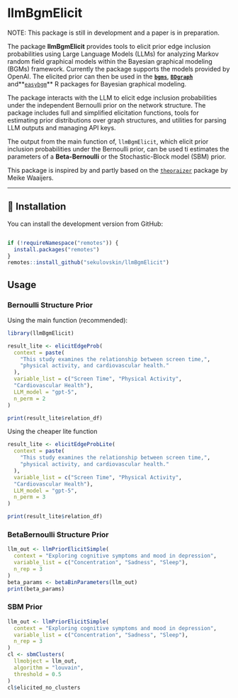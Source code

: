 # llmBgmElicit 

NOTE: This package is still in development and a paper is in preparation.

The package **llmBgmElicit** provides tools to elicit prior edge inclusion 
probabilities using Large Language Models (LLMs) for analyzing Markov random 
field graphical models within the Bayesian graphical modeling (BGMs) framework. 
Currently the package supports the models provided by OpenAI. The elicited
prior can then be used in the **[`bgms`](https://cran.r-project.org/web/packages/bgms/index.html)**,
**[`BDgraph`](http://cran.r-project.org/web/packages/BDgraph/index.html)** and**[`easybgm`](https://cran.r-project.org/web/packages/easybgm/index.html)**
R packages for Bayesian graphical modeling.

The package interacts with the LLM to elicit edge inclusion probabilities under the independent Bernoulli prior on the network structure. 
The package includes full and simplified elicitation functions, tools for estimating prior distributions over graph structures, and utilities for parsing LLM outputs and managing API keys.

The output from the main function of, `llmBgmElicit`, which elicit prior inclusion probabilities under the Bernoulli prior, can be used
ti estimates the parameters of a **Beta-Bernoulli** or the Stochastic-Block model (SBM) prior.

This package is inspired by and partly based on the [`theoraizer`](https://github.com/MeikeWaaijers/theoraizer) package by Meike Waaijers.

---

## 🚀 Installation

You can install the development version from GitHub:

```r

if (!requireNamespace("remotes")) { 
  install.packages("remotes")   
}   
remotes::install_github("sekulovskin/llmBgmElicit")
```

## Usage

### Bernoulli Structure Prior

Using the main function (recommended):

```r
library(llmBgmElicit)

result_lite <- elicitEdgeProb(
  context = paste(
    "This study examines the relationship between screen time,",
    "physical activity, and cardiovascular health."
  ),
  variable_list = c("Screen Time", "Physical Activity", 
  "Cardiovascular Health"),
  LLM_model = "gpt-5",
  n_perm = 2
)

print(result_lite$relation_df)
```

Using the cheaper lite function

```r
result_lite <- elicitEdgeProbLite(
  context = paste(
    "This study examines the relationship between screen time,",
    "physical activity, and cardiovascular health."
  ),
  variable_list = c("Screen Time", "Physical Activity", 
  "Cardiovascular Health"),
  LLM_model = "gpt-5",
  n_perm = 3
)

print(result_lite$relation_df)
```
### BetaBernoulli Structure Prior

```r
llm_out <- llmPriorElicitSimple(
  context = "Exploring cognitive symptoms and mood in depression",
  variable_list = c("Concentration", "Sadness", "Sleep"),
  n_rep = 3
)
beta_params <- betaBinParameters(llm_out)
print(beta_params)
```

### SBM Prior

```r
llm_out <- llmPriorElicitSimple(
  context = "Exploring cognitive symptoms and mood in depression",
  variable_list = c("Concentration", "Sadness", "Sleep"),
  n_rep = 3
)
cl <- sbmClusters(
  llmobject = llm_out,
  algorithm = "louvain",
  threshold = 0.5
)
cl$elicited_no_clusters
```



